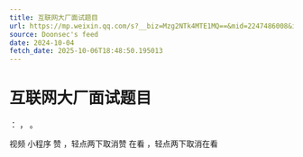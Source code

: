 ```yaml
---
title: 互联网大厂面试题目
url: https://mp.weixin.qq.com/s?__biz=Mzg2NTk4MTE1MQ==&mid=2247486008&idx=1&sn=6d60ae781b93e704be175cf2c110599b
source: Doonsec's feed
date: 2024-10-04
fetch_date: 2025-10-06T18:48:50.195013
---
```


# 互联网大厂面试题目

：
，
。

视频
小程序
赞
，轻点两下取消赞
在看
，轻点两下取消在看